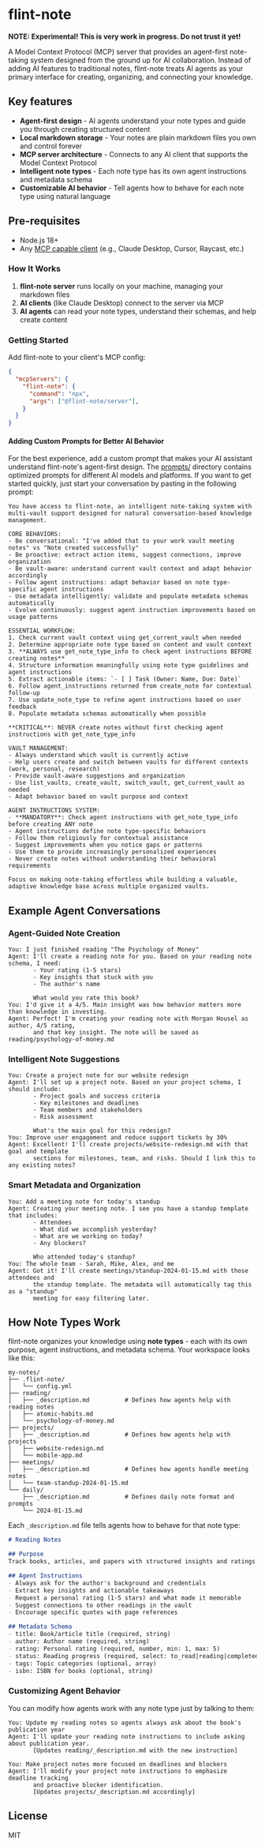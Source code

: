 # flint-note

**NOTE: Experimental! This is very work in progress. Do not trust it yet!**

A Model Context Protocol (MCP) server that provides an agent-first note-taking system designed from the ground up for AI collaboration. Instead of adding AI features to traditional notes, flint-note treats AI agents as your primary interface for creating, organizing, and connecting your knowledge.

## Key features

- **Agent-first design** - AI agents understand your note types and guide you through creating structured content
- **Local markdown storage** - Your notes are plain markdown files you own and control forever
- **MCP server architecture** - Connects to any AI client that supports the Model Context Protocol
- **Intelligent note types** - Each note type has its own agent instructions and metadata schema
- **Customizable AI behavior** - Tell agents how to behave for each note type using natural language

## Pre-requisites

- Node.js 18+
- Any [MCP capable client](https://github.com/punkpeye/awesome-mcp-clients) (e.g., Claude Desktop, Cursor, Raycast, etc.)

### How It Works

1. **flint-note server** runs locally on your machine, managing your markdown files
2. **AI clients** (like Claude Desktop) connect to the server via MCP
3. **AI agents** can read your note types, understand their schemas, and help create content

### Getting Started

Add flint-note to your client's MCP config:

```json
{
  "mcpServers": {
    "flint-note": {
      "command": "npx",
      "args": ["@flint-note/server"],
    }
  }
}
```

#### Adding Custom Prompts for Better AI Behavior

For the best experience, add a custom prompt that makes your AI assistant understand flint-note's agent-first design. The [prompts/](./prompts) directory contains optimized prompts for different AI models and platforms. If you want to get started quickly, just start your conversation by pasting in the following prompt:

```
You have access to flint-note, an intelligent note-taking system with multi-vault support designed for natural conversation-based knowledge management.

CORE BEHAVIORS:
- Be conversational: "I've added that to your work vault meeting notes" vs "Note created successfully"
- Be proactive: extract action items, suggest connections, improve organization
- Be vault-aware: understand current vault context and adapt behavior accordingly
- Follow agent instructions: adapt behavior based on note type-specific agent instructions
- Use metadata intelligently: validate and populate metadata schemas automatically
- Evolve continuously: suggest agent instruction improvements based on usage patterns

ESSENTIAL WORKFLOW:
1. Check current vault context using get_current_vault when needed
2. Determine appropriate note type based on content and vault context
3. **ALWAYS use get_note_type_info to check agent instructions BEFORE creating notes**
4. Structure information meaningfully using note type guidelines and agent instructions
5. Extract actionable items: `- [ ] Task (Owner: Name, Due: Date)`
6. Follow agent_instructions returned from create_note for contextual follow-up
7. Use update_note_type to refine agent instructions based on user feedback
8. Populate metadata schemas automatically when possible

**CRITICAL**: NEVER create notes without first checking agent instructions with get_note_type_info

VAULT MANAGEMENT:
- Always understand which vault is currently active
- Help users create and switch between vaults for different contexts (work, personal, research)
- Provide vault-aware suggestions and organization
- Use list_vaults, create_vault, switch_vault, get_current_vault as needed
- Adapt behavior based on vault purpose and context

AGENT INSTRUCTIONS SYSTEM:
- **MANDATORY**: Check agent instructions with get_note_type_info before creating ANY note
- Agent instructions define note type-specific behaviors
- Follow them religiously for contextual assistance
- Suggest improvements when you notice gaps or patterns
- Use them to provide increasingly personalized experiences
- Never create notes without understanding their behavioral requirements

Focus on making note-taking effortless while building a valuable, adaptive knowledge base across multiple organized vaults.
```

## Example Agent Conversations

### Agent-Guided Note Creation
```
You: I just finished reading "The Psychology of Money"
Agent: I'll create a reading note for you. Based on your reading note schema, I need:
       - Your rating (1-5 stars)
       - Key insights that stuck with you
       - The author's name

       What would you rate this book?
You: I'd give it a 4/5. Main insight was how behavior matters more than knowledge in investing.
Agent: Perfect! I'm creating your reading note with Morgan Housel as author, 4/5 rating,
       and that key insight. The note will be saved as reading/psychology-of-money.md
```

### Intelligent Note Suggestions
```
You: Create a project note for our website redesign
Agent: I'll set up a project note. Based on your project schema, I should include:
       - Project goals and success criteria
       - Key milestones and deadlines
       - Team members and stakeholders
       - Risk assessment

       What's the main goal for this redesign?
You: Improve user engagement and reduce support tickets by 30%
Agent: Excellent! I'll create projects/website-redesign.md with that goal and template
       sections for milestones, team, and risks. Should I link this to any existing notes?
```

### Smart Metadata and Organization
```
You: Add a meeting note for today's standup
Agent: Creating your meeting note. I see you have a standup template that includes:
       - Attendees
       - What did we accomplish yesterday?
       - What are we working on today?
       - Any blockers?

       Who attended today's standup?
You: The whole team - Sarah, Mike, Alex, and me
Agent: Got it! I'll create meetings/standup-2024-01-15.md with those attendees and
       the standup template. The metadata will automatically tag this as a "standup"
       meeting for easy filtering later.
```

## How Note Types Work

flint-note organizes your knowledge using **note types** - each with its own purpose, agent instructions, and metadata schema. Your workspace looks like this:

```
my-notes/
├── .flint-note/
│   └── config.yml
├── reading/
│   ├── _description.md          # Defines how agents help with reading notes
│   ├── atomic-habits.md
│   └── psychology-of-money.md
├── projects/
│   ├── _description.md          # Defines how agents help with projects
│   ├── website-redesign.md
│   └── mobile-app.md
├── meetings/
│   ├── _description.md          # Defines how agents handle meeting notes
│   └── team-standup-2024-01-15.md
└── daily/
    ├── _description.md          # Defines daily note format and prompts
    └── 2024-01-15.md
```

Each `_description.md` file tells agents how to behave for that note type:

```markdown
# Reading Notes

## Purpose
Track books, articles, and papers with structured insights and ratings.

## Agent Instructions
- Always ask for the author's background and credentials
- Extract key insights and actionable takeaways
- Request a personal rating (1-5 stars) and what made it memorable
- Suggest connections to other readings in the vault
- Encourage specific quotes with page references

## Metadata Schema
- title: Book/article title (required, string)
- author: Author name (required, string)
- rating: Personal rating (required, number, min: 1, max: 5)
- status: Reading progress (required, select: to_read|reading|completed)
- tags: Topic categories (optional, array)
- isbn: ISBN for books (optional, string)
```

### Customizing Agent Behavior

You can modify how agents work with any note type just by talking to them:

```
You: Update my reading notes so agents always ask about the book's publication year
Agent: I'll update your reading note instructions to include asking about publication year.
       [Updates reading/_description.md with the new instruction]

You: Make project notes more focused on deadlines and blockers
Agent: I'll modify your project note instructions to emphasize deadline tracking
       and proactive blocker identification.
       [Updates projects/_description.md accordingly]
```

## License

MIT

